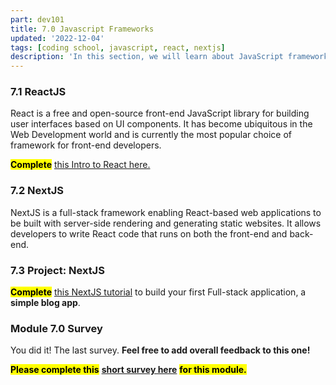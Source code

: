 ```yaml
---
part: dev101
title: 7.0 Javascript Frameworks
updated: '2022-12-04'
tags: [coding school, javascript, react, nextjs]
description: 'In this section, we will learn about JavaScript frameworks and how they can be used to build web applications.'
---
```


### 7.1 ReactJS

React is a free and open-source front-end JavaScript library for building user interfaces based on UI components. It has become ubiquitous in the Web Development world and is currently the most popular choice of framework for front-end developers.

<mark>**Complete**</mark> [this Intro to React here.](https://www.theodinproject.com/lessons/node-path-javascript-react-introduction)

### 7.2 NextJS

NextJS is a full-stack framework enabling React-based web applications to be built with server-side rendering and generating static websites. It allows developers to write React code that runs on both the front-end and back-end.

### 7.3 Project: NextJS

<mark>**Complete**</mark> [this NextJS tutorial](https://nextjs.org/learn/basics/create-nextjs-app) to build your first Full-stack application, a **simple blog app**.

### Module 7.0 Survey

You did it! The last survey. **Feel free to add overall feedback to this one!**

<mark>**Please complete this**</mark> [**short survey here**](https://docs.google.com/forms/d/e/1FAIpQLScrDUY6h3O8V6F_1fQ8fRMyvjyfYBhfIzvv546HvipXTjEcQQ/viewform) <mark>**for this module.**</mark>

<GithubTestRunner />
